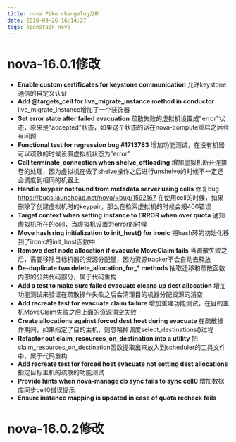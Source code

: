 ```yaml
---
title: nova Pike changelog分析
date: 2018-09-26 16:14:27
tags: openstack nova
---
```


# **nova-16.0.1修改**
- **Enable custom certificates for keystone communication**
  允许keystone通信的自定义认证
- **Add @targets\_cell for live\_migrate\_instance method in conductor**
  live_migrate_instance增加了一个装饰器
- **Set error state after failed evacuation**
  疏散失败的虚拟机设置成"error"状态，原来是"accepted"状态，如果这个状态的话在nova-compute重启之后会有问题
- **Functional test for regression bug #1713783**
  增加功能测试，在没有机器可以疏散的时候设置虚拟机状态为"error"
- **Call terminate\_connection when shelve\_offloading**
  增加虚拟机断开连接卷的处理，因为虚拟机在做了shelve操作之后进行unshelve的时候不一定还会调度到相同的机器上
- **Handle keypair not found from metadata server using cells**
  修复bug https://bugs.launchpad.net/nova/+bug/1592167
  在使用cell的时候，如果删除了创建虚拟机时的keypair，那么在检索虚拟机的时候会报400错误
- **Target context when setting instance to ERROR when over quota**
  通知虚拟机所在的cell，当虚拟机设置为error的时候
- **Move hash ring initialization to init\_host() for ironic**
  把hash环的初始化移到了ironic的init_host函数中
- **Remove dest node allocation if evacuate MoveClaim fails**
  当疏散失败之后，需要移除目标机器的资源分配量，因为资源tracker不会自动去释放
- **De-duplicate two delete\_allocation\_for\_\* methods**
  抽取迁移和疏散函数内部的公共代码部分，属于代码重构
- **Add a test to make sure failed evacuate cleans up dest allocation**
  增加功能测试来验证在疏散操作失败之后会清理目的机器分配资源的清空
- **Add recreate test for evacuate claim failure**
  增加重建功能测试，在目的主机MoveClaim失败之后上面的资源清空失败
- **Create allocations against forced dest host during evacuate**
  在疏散操作期间，如果指定了目的主机，则忽略掉调度select_destinations()过程
- **Refactor out claim\_resources\_on\_destination into a utility**
  把claim_resources_on_destination函数提取出来放入到scheduler的工具文件中，属于代码重构
- **Add recreate test for forced host evacuate not setting dest allocations**
  指定目标主机的疏散的功能测试
- **Provide hints when nova-manage db sync fails to sync cell0**
  增加数据库同步cell0错误提示
- **Ensure instance mapping is updated in case of quota recheck fails**


# **nova-16.0.2修改**
